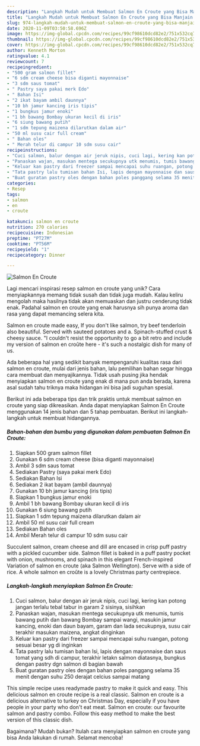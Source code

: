 ```yaml
---
description: "Langkah Mudah untuk Membuat Salmon En Croute yang Bisa Manjain Lidah"
title: "Langkah Mudah untuk Membuat Salmon En Croute yang Bisa Manjain Lidah"
slug: 974-langkah-mudah-untuk-membuat-salmon-en-croute-yang-bisa-manjain-lidah
date: 2020-11-09T03:50:58.696Z
image: https://img-global.cpcdn.com/recipes/99cf98610dcd82e2/751x532cq70/salmon-en-croute-foto-resep-utama.jpg
thumbnail: https://img-global.cpcdn.com/recipes/99cf98610dcd82e2/751x532cq70/salmon-en-croute-foto-resep-utama.jpg
cover: https://img-global.cpcdn.com/recipes/99cf98610dcd82e2/751x532cq70/salmon-en-croute-foto-resep-utama.jpg
author: Kenneth Morton
ratingvalue: 4.1
reviewcount: 7
recipeingredient:
- "500 gram salmon fillet"
- "6 sdm cream cheese bisa diganti mayonnaise"
- "3 sdm saus tomat"
- " Pastry saya pakai merk Edo"
- " Bahan Isi"
- "2 ikat bayam ambil daunnya"
- "10 bh jamur kancing iris tipis"
- "1 bungkus jamur enoki"
- "1 bh bawang Bombay ukuran kecil di iris"
- "6 siung bawang putih"
- "1 sdm tepung maizena dilarutkan dalam air"
- "50 ml susu cair full cream"
- " Bahan oles"
- " Merah telur di campur 10 sdm susu cair"
recipeinstructions:
- "Cuci salmon, balur dengan air jeruk nipis, cuci lagi, kering kan potong jangan terlalu tebal tabur in garam 2 sisinya, sisihkan"
- "Panaskan wajan, masukan mentega secukupnya utk menumis, tumis bawang putih dan bawang Bombay sampai wangi, masukin jamur kancing, enoki dan daun bayam, garam dan lada secukupnya, susu cair terakhir masukan maizena, angkat dinginkan"
- "Keluar kan pastry dari freezer sampai mencapai suhu ruangan, potong sesuai besar yg di inginkan"
- "Tata pastry lalu tumisan bahan Isi, lapis dengan mayonnaise dan saus tomat yang sdh di campur, terakhir letakn salmon diatasnya, bungkus dengan pastry dgn salmon di bagian bawah"
- "Buat guratan pastry oles dengan bahan poles panggang selama 35 menit dengan suhu 250 derajat celcius sampai matang"
categories:
- Resep
tags:
- salmon
- en
- croute

katakunci: salmon en croute 
nutrition: 270 calories
recipecuisine: Indonesian
preptime: "PT27M"
cooktime: "PT56M"
recipeyield: "1"
recipecategory: Dinner

---
```



![Salmon En Croute](https://img-global.cpcdn.com/recipes/99cf98610dcd82e2/751x532cq70/salmon-en-croute-foto-resep-utama.jpg)

Lagi mencari inspirasi resep salmon en croute yang unik? Cara menyiapkannya memang tidak susah dan tidak juga mudah. Kalau keliru mengolah maka hasilnya tidak akan memuaskan dan justru cenderung tidak enak. Padahal salmon en croute yang enak harusnya sih punya aroma dan rasa yang dapat memancing selera kita.

Salmon en croute made easy, If you don&#39;t like salmon, try beef tenderloin also beautiful. Served with sauteed potatoes and a. Spinach-stuffed crust &amp; cheesy sauce. &#34;I couldn&#39;t resist the opportunity to go a bit retro and include my version of salmon en croûte here - it&#39;s such a nostalgic dish for many of us.

Ada beberapa hal yang sedikit banyak mempengaruhi kualitas rasa dari salmon en croute, mulai dari jenis bahan, lalu pemilihan bahan segar hingga cara membuat dan menyajikannya. Tidak usah pusing jika hendak menyiapkan salmon en croute yang enak di mana pun anda berada, karena asal sudah tahu triknya maka hidangan ini bisa jadi suguhan spesial.


Berikut ini ada beberapa tips dan trik praktis untuk membuat salmon en croute yang siap dikreasikan. Anda dapat menyiapkan Salmon En Croute menggunakan 14 jenis bahan dan 5 tahap pembuatan. Berikut ini langkah-langkah untuk membuat hidangannya.

<!--inarticleads1-->

##### Bahan-bahan dan bumbu yang digunakan dalam pembuatan Salmon En Croute:

1. Siapkan 500 gram salmon fillet
1. Gunakan 6 sdm cream cheese (bisa diganti mayonnaise)
1. Ambil 3 sdm saus tomat
1. Sediakan  Pastry (saya pakai merk Edo)
1. Sediakan  Bahan Isi
1. Sediakan 2 ikat bayam (ambil daunnya)
1. Gunakan 10 bh jamur kancing (iris tipis)
1. Siapkan 1 bungkus jamur enoki
1. Ambil 1 bh bawang Bombay ukuran kecil di iris
1. Gunakan 6 siung bawang putih
1. Siapkan 1 sdm tepung maizena dilarutkan dalam air
1. Ambil 50 ml susu cair full cream
1. Sediakan  Bahan oles
1. Ambil  Merah telur di campur 10 sdm susu cair


Succulent salmon, cream cheese and dill are encased in crisp puff pastry with a pickled cucumber side. Salmon fillet is baked in a puff pastry pocket with onion, mushrooms, and spinach in this elegant French-inspired Variation of salmon en croute (aka Salmon Wellington). Serve with a side of rice. A whole salmon en croûte is a lovely Christmas party centrepiece. 

<!--inarticleads2-->

##### Langkah-langkah menyiapkan Salmon En Croute:

1. Cuci salmon, balur dengan air jeruk nipis, cuci lagi, kering kan potong jangan terlalu tebal tabur in garam 2 sisinya, sisihkan
1. Panaskan wajan, masukan mentega secukupnya utk menumis, tumis bawang putih dan bawang Bombay sampai wangi, masukin jamur kancing, enoki dan daun bayam, garam dan lada secukupnya, susu cair terakhir masukan maizena, angkat dinginkan
1. Keluar kan pastry dari freezer sampai mencapai suhu ruangan, potong sesuai besar yg di inginkan
1. Tata pastry lalu tumisan bahan Isi, lapis dengan mayonnaise dan saus tomat yang sdh di campur, terakhir letakn salmon diatasnya, bungkus dengan pastry dgn salmon di bagian bawah
1. Buat guratan pastry oles dengan bahan poles panggang selama 35 menit dengan suhu 250 derajat celcius sampai matang


This simple recipe uses readymade pastry to make it quick and easy. This delicious salmon en croute recipe is a real classic. Salmon en croute is a delicious alternative to turkey on Christmas Day, especially if you have people in your party who don&#39;t eat meat. Salmon en croute: our favourite salmon and pastry combo. Follow this easy method to make the best version of this classic dish. 

Bagaimana? Mudah bukan? Itulah cara menyiapkan salmon en croute yang bisa Anda lakukan di rumah. Selamat mencoba!
